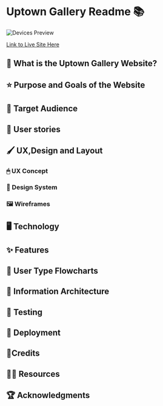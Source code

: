 # Uptown Gallery Readme 📚
![Devices Preview](#)

[Link to Live Site Here](#)

## 🤔 What is the Uptown Gallery Website?

## ⭐ Purpose and Goals of the Website

## 🙋 Target Audience

## 🧑 User stories

## 🖌 UX,Design and Layout

 ### 🖱 UX Concept

 ### 🌈 Design System

 ### 🖼 Wireframes

## 🖥 Technology

## ✨ Features

## 🌊 User Type Flowcharts

## 🔢 Information Architecture

## 📝 Testing

## 🚀 Deployment

## 🌟Credits

## 👩‍💻 Resources

## 🏆 Acknowledgments







